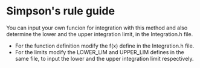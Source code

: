 # Simpson's rule guide #

You can input your own funcion for integration with this method and also determine the lower and the upper integration limit, in the Integration.h file.
* For the function definition modify the f(x) define in the Integration.h file.
* For the limits modify the LOWER_LIM and UPPER_LIM defines in the same file, to input the lower and the upper integration limit respectively.

